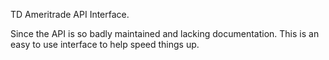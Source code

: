 TD Ameritrade API Interface.

Since the API is so badly maintained and lacking documentation. This is an easy to use interface to help speed things up.
